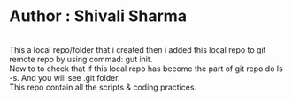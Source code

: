 # Author : Shivali Sharma
<br> This a local repo/folder that i created then i added this local repo to git remote repo
by using commad: gut init.
<br> Now to to check that if this local repo has become the part of git repo do ls -s. 
And you will see .git folder.
<br> This repo contain all the scripts & coding practices.
